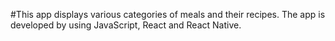 #This app displays  various categories of meals and their recipes. The app is developed by using JavaScript, React and React Native.
